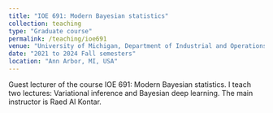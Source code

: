 ```yaml
---
title: "IOE 691: Modern Bayesian statistics"
collection: teaching
type: "Graduate course"
permalink: /teaching/ioe691
venue: "University of Michigan, Department of Industrial and Operations Engineering"
date: "2021 to 2024 Fall semesters"
location: "Ann Arbor, MI, USA"
---
```


Guest lecturer of the course IOE 691: Modern Bayesian statistics. I teach two lectures: Variational inference and Bayesian deep learning. The main instructor is Raed Al Kontar.
